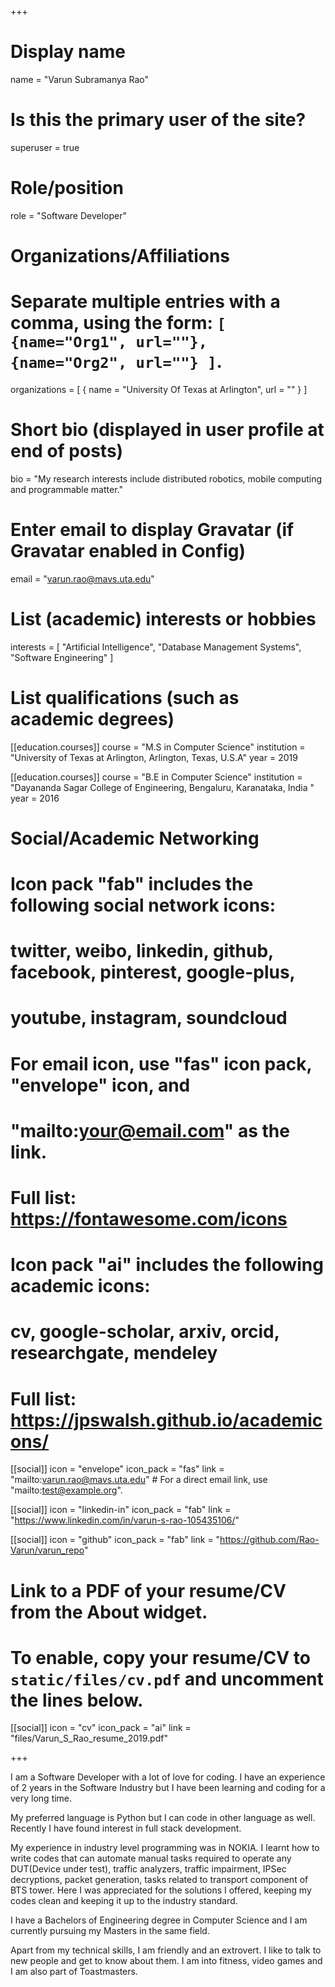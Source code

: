 +++
# Display name
name = "Varun Subramanya Rao"

# Is this the primary user of the site?
superuser = true

# Role/position
role = "Software Developer"

# Organizations/Affiliations
#   Separate multiple entries with a comma, using the form: `[ {name="Org1", url=""}, {name="Org2", url=""} ]`.
organizations = [ { name = "University Of Texas at Arlington", url = "" } ]

# Short bio (displayed in user profile at end of posts)
bio = "My research interests include distributed robotics, mobile computing and programmable matter."

# Enter email to display Gravatar (if Gravatar enabled in Config)
email = "varun.rao@mavs.uta.edu"

# List (academic) interests or hobbies
interests = [
  "Artificial Intelligence",
  "Database Management Systems",
  "Software Engineering"
]

# List qualifications (such as academic degrees)
[[education.courses]]
  course = "M.S in Computer Science"
  institution = "University of Texas at Arlington, Arlington, Texas, U.S.A"
  year = 2019

[[education.courses]]
  course = "B.E in Computer Science"
  institution = "Dayananda Sagar College of Engineering, Bengaluru, Karanataka, India "
  year = 2016



# Social/Academic Networking
#
# Icon pack "fab" includes the following social network icons:
#
#   twitter, weibo, linkedin, github, facebook, pinterest, google-plus,
#   youtube, instagram, soundcloud
#
#   For email icon, use "fas" icon pack, "envelope" icon, and
#   "mailto:your@email.com" as the link.
#
#   Full list: https://fontawesome.com/icons
#
# Icon pack "ai" includes the following academic icons:
#
#   cv, google-scholar, arxiv, orcid, researchgate, mendeley
#
#   Full list: https://jpswalsh.github.io/academicons/

[[social]]
  icon = "envelope"
  icon_pack = "fas"
  link = "mailto:varun.rao@mavs.uta.edu"  # For a direct email link, use "mailto:test@example.org".

[[social]]
  icon = "linkedin-in"
  icon_pack = "fab"
  link = "https://www.linkedin.com/in/varun-s-rao-105435106/"

[[social]]
  icon = "github"
  icon_pack = "fab"
  link = "https://github.com/Rao-Varun/varun_repo"

# Link to a PDF of your resume/CV from the About widget.
# To enable, copy your resume/CV to `static/files/cv.pdf` and uncomment the lines below.
 [[social]]
   icon = "cv"
   icon_pack = "ai"
   link = "files/Varun_S_Rao_resume_2019.pdf"

+++

I am a Software Developer with a lot of love for coding. I have an experience of 2 years in the Software Industry but I have been learning and coding for a very long time.

My preferred language is Python but I can code in other language as well. Recently I have found interest in full stack development. 

My experience in industry level programming was in NOKIA. I learnt how to write codes that can automate manual tasks required to operate any DUT(Device under test), 
traffic analyzers, traffic impairment, IPSec decryptions, packet generation, tasks related to transport component of BTS tower. Here I was appreciated for the solutions I offered, keeping my codes clean and keeping it up to the industry standard. 

I have a Bachelors of Engineering degree in Computer Science and I am currently pursuing my Masters in the same field.

Apart from my technical skills, I am friendly and an extrovert. I like to talk to new people and get to know about them. I am into fitness, video games and I am also part of Toastmasters. 
